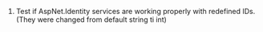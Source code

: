 1. Test if AspNet.Identity services are working properly with redefined IDs. (They were changed from default string ti int)
